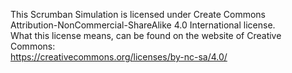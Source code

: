 This Scrumban Simulation is licensed under Create Commons  
Attribution-NonCommercial-ShareAlike 4.0 International license.  
What this license means, can be found on the website of Creative Commons:  
https://creativecommons.org/licenses/by-nc-sa/4.0/ 
